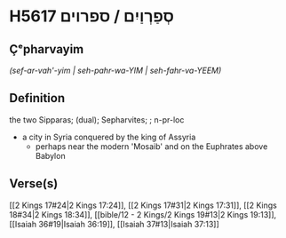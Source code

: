 # H5617 סְפַרְוַיִם / ספרוים

## Çᵉpharvayim

_(sef-ar-vah'-yim | seh-pahr-wa-YIM | seh-fahr-va-YEEM)_

## Definition

the two Sipparas; (dual); Sepharvites; ; n-pr-loc

- a city in Syria conquered by the king of Assyria
  - perhaps near the modern 'Mosaib' and on the Euphrates above Babylon

## Verse(s)

[[2 Kings 17#24|2 Kings 17:24]], [[2 Kings 17#31|2 Kings 17:31]], [[2 Kings 18#34|2 Kings 18:34]], [[bible/12 - 2 Kings/2 Kings 19#13|2 Kings 19:13]], [[Isaiah 36#19|Isaiah 36:19]], [[Isaiah 37#13|Isaiah 37:13]]